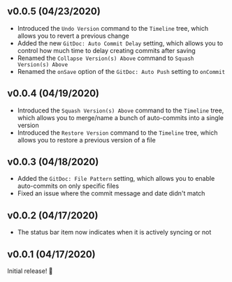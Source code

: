 ## v0.0.5 (04/23/2020)

- Introduced the `Undo Version` command to the `Timeline` tree, which allows you to revert a previous change
- Added the new `GitDoc: Auto Commit Delay` setting, which allows you to control how much time to delay creating commits after saving
- Renamed the `Collapse Version(s) Above` command to `Squash Version(s) Above`
- Renamed the `onSave` option of the `GitDoc: Auto Push` setting to `onCommit`

## v0.0.4 (04/19/2020)

- Introduced the `Squash Version(s) Above` command to the `Timeline` tree, which allows you to merge/name a bunch of auto-commits into a single version
- Introduced the `Restore Version` command to the `Timeline` tree, which allows you to restore a previous version of a file

## v0.0.3 (04/18/2020)

- Added the `GitDoc: File Pattern` setting, which allows you to enable auto-commits on only specific files
- Fixed an issue where the commit message and date didn't match

## v0.0.2 (04/17/2020)

- The status bar item now indicates when it is actively syncing or not

## v0.0.1 (04/17/2020)

Initial release! 🎉
